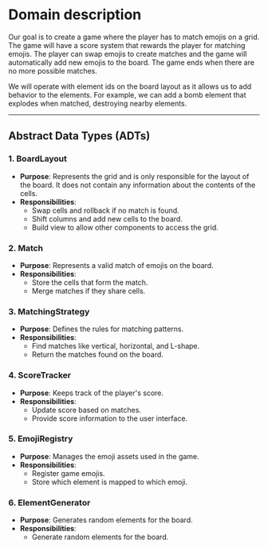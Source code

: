 ﻿# **Domain description**

Our goal is to create a game where the player has to match emojis on a grid. The game will have a score system that rewards the player for matching emojis. The player can swap emojis to create matches and the game will automatically add new emojis to the board. The game ends when there are no more possible matches.

We will operate with element ids on the board layout as it allows us to add behavior to the elements. For example, we can add a bomb element that explodes when matched, destroying nearby elements.

---

## **Abstract Data Types (ADTs)**

### **1. BoardLayout**
- **Purpose**: Represents the grid and is only responsible for the layout of the board. It does not contain any information about the contents of the cells.
- **Responsibilities**:
    - Swap cells and rollback if no match is found.
    - Shift columns and add new cells to the board.
    - Build view to allow other components to access the grid.

### **2. Match**
- **Purpose**: Represents a valid match of emojis on the board.
- **Responsibilities**:
    - Store the cells that form the match.
    - Merge matches if they share cells.

### **3. MatchingStrategy**
- **Purpose**: Defines the rules for matching patterns.
- **Responsibilities**:
    - Find matches like vertical, horizontal, and L-shape.
    - Return the matches found on the board.

### **4. ScoreTracker**
- **Purpose**: Keeps track of the player's score.
- **Responsibilities**:
    - Update score based on matches.
    - Provide score information to the user interface.

### **5. EmojiRegistry**
- **Purpose**: Manages the emoji assets used in the game.
- **Responsibilities**:
    - Register game emojis.
    - Store which element is mapped to which emoji.

### **6. ElementGenerator**
- **Purpose**: Generates random elements for the board.
- **Responsibilities**:
    - Generate random elements for the board.